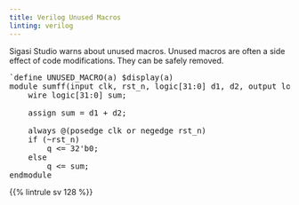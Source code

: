 ```yaml
---
title: Verilog Unused Macros
linting: verilog
---
```


Sigasi Studio warns about unused macros. Unused macros are
often a side effect of code modifications. They can be safely removed.

<pre>
`define <span class="warning">UNUSED_MACRO</span>(a) $display(a)
module sumff(input clk, rst_n, logic[31:0] d1, d2, output logic[31:0] q);
    wire logic[31:0] sum;

    assign sum = d1 + d2;

    always @(posedge clk or negedge rst_n)
    if (~rst_n)
        q <= 32'b0;
    else
        q <= sum;
endmodule
</pre>

{{% lintrule sv 128 %}}
